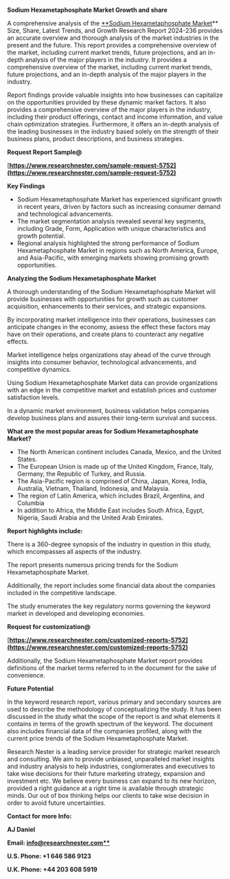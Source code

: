 ﻿<a name="_hlk161828143"></a>**Sodium Hexametaphosphate Market Growth and share**

A comprehensive analysis of the [**Sodium Hexametaphosphate Market](https://www.researchnester.com/reports/sodium-hexametaphosphate-market/5752)** Size, Share, Latest Trends, and Growth Research Report 2024-236 provides an accurate overview and thorough analysis of the market industries in the present and the future. This report provides a comprehensive overview of the market, including current market trends, future projections, and an in-depth analysis of the major players in the industry. It provides a comprehensive overview of the market, including current market trends, future projections, and an in-depth analysis of the major players in the industry.

Report findings provide valuable insights into how businesses can capitalize on the opportunities provided by these dynamic market factors. It also provides a comprehensive overview of the major players in the industry, including their product offerings, contact and income information, and value chain optimization strategies. Furthermore, it offers an in-depth analysis of the leading businesses in the industry based solely on the strength of their business plans, product descriptions, and business strategies. 

**Request Report Sample@**  

[**https://www.researchnester.com/sample-request-5752](https://www.researchnester.com/sample-request-5752)** 

**Key Findings**

- Sodium Hexametaphosphate Market has experienced significant growth in recent years, driven by factors such as increasing consumer demand and technological advancements.
- The market segmentation analysis revealed several key segments, including Grade, Form, Application with unique characteristics and growth potential.
- Regional analysis highlighted the strong performance of Sodium Hexametaphosphate Market in regions such as North America, Europe, and Asia-Pacific, with emerging markets showing promising growth opportunities.

**Analyzing the Sodium Hexametaphosphate Market**

A thorough understanding of the Sodium Hexametaphosphate Market will provide businesses with opportunities for growth such as customer acquisition, enhancements to their services, and strategic expansions.

By incorporating market intelligence into their operations, businesses can anticipate changes in the economy, assess the effect these factors may have on their operations, and create plans to counteract any negative effects.

Market intelligence helps organizations stay ahead of the curve through insights into consumer behavior, technological advancements, and competitive dynamics.

Using Sodium Hexametaphosphate Market data can provide organizations with an edge in the competitive market and establish prices and customer satisfaction levels.

In a dynamic market environment, business validation helps companies develop business plans and assures their long-term survival and success.

**What are the most popular areas for Sodium Hexametaphosphate Market?**

- The North American continent includes Canada, Mexico, and the United States.
- The European Union is made up of the United Kingdom, France, Italy, Germany, the Republic of Turkey, and Russia.
- The Asia-Pacific region is comprised of China, Japan, Korea, India, Australia, Vietnam, Thailand, Indonesia, and Malaysia.
- The region of Latin America, which includes Brazil, Argentina, and Columbia
- In addition to Africa, the Middle East includes South Africa, Egypt, Nigeria, Saudi Arabia and the United Arab Emirates.

**Report highlights include:**

There is a 360-degree synopsis of the industry in question in this study, which encompasses all aspects of the industry.

The report presents numerous pricing trends for the Sodium Hexametaphosphate Market.

Additionally, the report includes some financial data about the companies included in the competitive landscape.

The study enumerates the key regulatory norms governing the keyword market in developed and developing economies.

**Request for customization@**

[**https://www.researchnester.com/customized-reports-5752](https://www.researchnester.com/customized-reports-5752)** 

Additionally, the Sodium Hexametaphosphate Market report provides definitions of the market terms referred to in the document for the sake of convenience. 

**Future Potential**

In the keyword research report, various primary and secondary sources are used to describe the methodology of conceptualizing the study. It has been discussed in the study what the scope of the report is and what elements it contains in terms of the growth spectrum of the keyword. The document also includes financial data of the companies profiled, along with the current price trends of the Sodium Hexametaphosphate Market. 

Research Nester is a leading service provider for strategic market research and consulting. We aim to provide unbiased, unparalleled market insights and industry analysis to help industries, conglomerates and executives to take wise decisions for their future marketing strategy, expansion and investment etc. We believe every business can expand to its new horizon, provided a right guidance at a right time is available through strategic minds. Our out of box thinking helps our clients to take wise decision in order to avoid future uncertainties.

**Contact for more Info:**

**AJ Daniel**

**Email: [info@researchnester.com**](mailto:info@researchnester.com)**

**U.S. Phone: +1 646 586 9123** 

**U.K. Phone: +44 203 608 5919**

